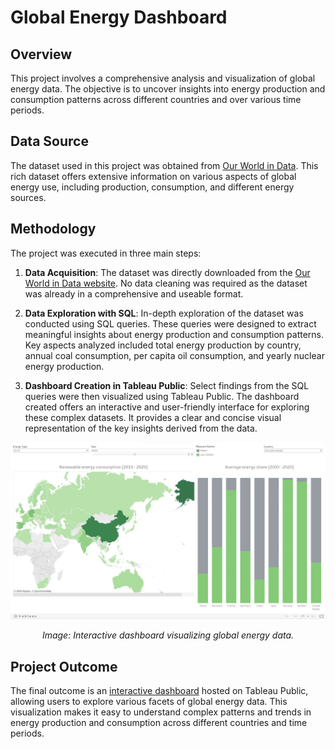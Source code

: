 # Global Energy Dashboard

## Overview
This project involves a comprehensive analysis and visualization of global energy data. The objective is to uncover insights into energy production and consumption patterns across different countries and over various time periods. 

## Data Source
The dataset used in this project was obtained from [Our World in Data](https://ourworldindata.org). This rich dataset offers extensive information on various aspects of global energy use, including production, consumption, and different energy sources.

## Methodology
The project was executed in three main steps:

1. **Data Acquisition**: The dataset was directly downloaded from the [Our World in Data website](https://ourworldindata.org/energy). No data cleaning was required as the dataset was already in a comprehensive and useable format.

2. **Data Exploration with SQL**: In-depth exploration of the dataset was conducted using SQL queries. These queries were designed to extract meaningful insights about energy production and consumption patterns. Key aspects analyzed included total energy production by country, annual coal consumption, per capita oil consumption, and yearly nuclear energy production.

3. **Dashboard Creation in Tableau Public**: Select findings from the SQL queries were then visualized using Tableau Public. The dashboard created offers an interactive and user-friendly interface for exploring these complex datasets. It provides a clear and concise visual representation of the key insights derived from the data.

![Global Energy Dashboard](dashboard.png)
<p align="center">
  <em>Image: Interactive dashboard visualizing global energy data.</em>
</p>

## Project Outcome
The final outcome is an [interactive dashboard](https://public.tableau.com/app/profile/luca.fuligni/viz/EnergyDashboard_17038595133430/Dashboard1) hosted on Tableau Public, allowing users to explore various facets of global energy data. This visualization makes it easy to understand complex patterns and trends in energy production and consumption across different countries and time periods.
